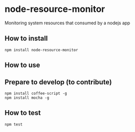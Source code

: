 node-resource-monitor
=====================

Monitoring system resources that consumed by a nodejs app

## How to install

    npm install node-resource-monitor

## How to use

    


## Prepare to develop (to contribute)

    npm install coffee-script -g
    npm install mocha -g
    

## How to test

    npm test



